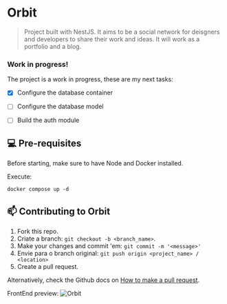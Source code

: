 # Orbit

> Project built with NestJS. It aims to be a social network for deisgners and developers to share their work and ideas. It will work as a portfolio and a blog.

### Work in progress!


The project is a work in progress, these are my next tasks:

- [x] Configure the database container
- [ ] Configure the database model
- [ ] Build the auth module


## 💻 Pre-requisites

Before starting, make sure to have Node and Docker installed.

Execute:
```
docker compose up -d
```

## 📫 Contributing to Orbit

1. Fork this repo.
2. Criate a branch: `git checkout -b <branch_name>`.
3. Make your changes and commit 'em: `git commit -m '<message>'`
4. Envie para o branch original: `git push origin <project_name> / <location>`
5. Create a pull request.

Alternatively, check the Github docs on [How to make a pull request](https://help.github.com/en/github/collaborating-with-issues-and-pull-requests/creating-a-pull-request).

FrontEnd preview:
![Orbit](https://user-images.githubusercontent.com/56682712/210123429-97eea1ee-ece8-4b95-8b90-3279fd5bfc38.png)
